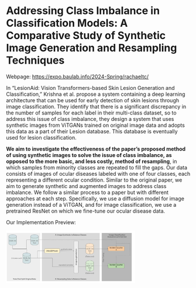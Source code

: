 # Addressing Class Imbalance in Classification Models: A Comparative Study of Synthetic Image Generation and Resampling Techniques

Webpage: https://expo.baulab.info/2024-Spring/rachaeltc/

In “LesionAid: Vision Transformers-based Skin Lesion Generation and Classification,” Krishna et al. propose a system containing a deep learning architecture that can be used for early detection of skin lesions through image classification. They identify that there is a significant discrepancy in the number of samples for each label in their multi-class dataset, so to address this issue of class imbalance, they design a system that uses synthetic images from ViTGANs trained on original image data and adopts this data as a part of their Lesion database. This database is eventually used for lesion classification. 

**We aim to investigate the effectiveness of the paper’s proposed method of using synthetic images to solve the issue of class imbalance, as opposed to the more basic, and less costly, method of resampling**, in which samples from minority classes are repeated to fill the gaps. Our data consists of images of ocular diseases labeled with one of four classes, each representing a different ocular condition. Similar to the original paper, we aim to generate synthetic and augmented images to address class imbalance. We follow a similar process to a paper but with different approaches at each step. Specifically, we use a diffusion model for image generation instead of a ViTGAN, and for image classification, we use a pretrained ResNet on which we fine-tune our ocular disease data. 

Our Implementation Preview:

<img src="viz/flow.jpg" style="width:70%">
